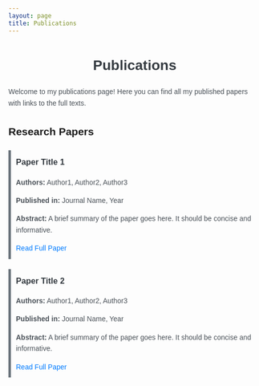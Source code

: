 ```yaml
---
layout: page
title: Publications
---
```


# Publications

Welcome to my publications page! Here you can find all my published papers with links to the full texts.

## Research Papers

<div style="margin-top: 20px;">
  <div style="border-left: 5px solid #6c757d; padding: 10px; margin-bottom: 20px;">
    <h3 style="margin-top: 0;">Paper Title 1</h3>
    <p><strong>Authors:</strong> Author1, Author2, Author3</p>
    <p><strong>Published in:</strong> Journal Name, Year</p>
    <p><strong>Abstract:</strong> A brief summary of the paper goes here. It should be concise and informative.</p>
    <a href="https://link-to-the-paper.com" target="_blank" style="text-decoration: none; color: #007bff;">Read Full Paper</a>
  </div>

  <div style="border-left: 5px solid #6c757d; padding: 10px; margin-bottom: 20px;">
    <h3 style="margin-top: 0;">Paper Title 2</h3>
    <p><strong>Authors:</strong> Author1, Author2, Author3</p>
    <p><strong>Published in:</strong> Journal Name, Year</p>
    <p><strong>Abstract:</strong> A brief summary of the paper goes here. It should be concise and informative.</p>
    <a href="https://link-to-the-paper.com" target="_blank" style="text-decoration: none; color: #007bff;">Read Full Paper</a>
  </div>

  <!-- Add more papers as needed -->

</div>

<style>
  body {
    font-family: Arial, sans-serif;
    line-height: 1.6;
  }

  h1 {
    text-align: center;
    color: #343a40;
  }

  h3 {
    color: #343a40;
  }

  p {
    color: #495057;
  }

  a:hover {
    color: #0056b3;
  }
</style>
